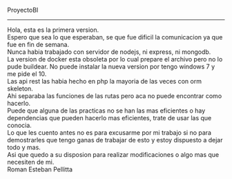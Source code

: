 ProyectoBI

***
Hola, esta es la primera version.
<br>Espero que sea lo que esperaban, se que fue dificil la comunicacion ya que fue en fin de semana.<br>
Nunca habia trabajado con servidor de nodejs, ni express, ni mongodb.<br>
La version de docker esta obsoleta por lo cual prepare el archivo pero no lo pude buildear. No puede instalar la nueva version por tengo windows 7 y me pide el 10.
<br>Las api rest las habia hecho en php la mayoria de las veces con orm skeleton.
<br>Ahi separaba las funciones de las rutas pero aca no puede encontrar como hacerlo.
<br>Puede que alguna de las practicas no se han las mas eficientes o hay dependencias que pueden hacerlo mas eficientes, trate de usar las que conocia.
<br>Lo que les cuento antes no es para excusarme por mi trabajo si no para demostrarles que tengo ganas de trabajar de esto y estoy dispuesto a dejar todo y mas.
<br>Asi que quedo a su disposion para realizar modificaciones o algo mas que necesiten de mi.
<br> Roman Esteban Pellitta

